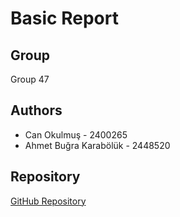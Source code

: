 # Basic Report


## Group

Group 47

## Authors

- Can Okulmuş - 2400265
- Ahmet Buğra Karabölük - 2448520

## Repository

[GitHub Repository](https://github.com/canokulmus/covertovert)